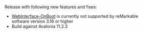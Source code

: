 Release with following new features and fixes:
- [WebInterface-OnBoot](https://github.com/rM-self-serve/webinterface-onboot) is currently not supported by reMarkable software version 3.16 or higher
- Build against Avalonia 11.2.3